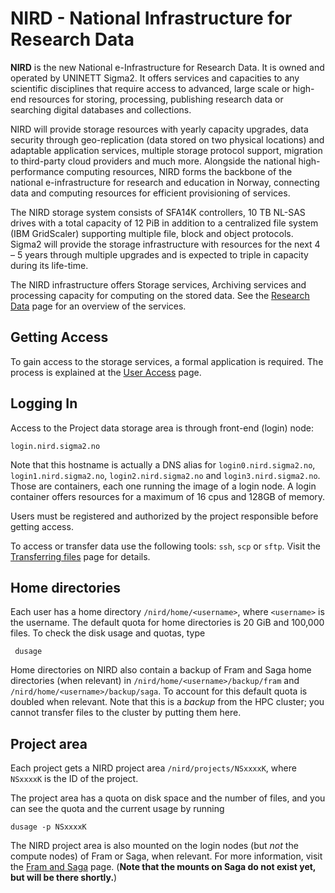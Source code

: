 # NIRD - National Infrastructure for Research Data

**NIRD** is the new National e-Infrastructure for Research Data. It is
owned and operated by UNINETT Sigma2.  It offers services and
capacities to any scientific disciplines that require access to
advanced, large scale or high-end resources for storing, processing,
publishing research data or searching digital databases and
collections.

NIRD will provide storage resources with yearly capacity upgrades,
data security through geo-replication (data stored on two physical
locations) and adaptable application services, multiple storage
protocol support, migration to third-party cloud providers and much
more. Alongside the national high-performance computing resources,
NIRD forms the backbone of the national e-infrastructure for research
and education in Norway, connecting data and computing resources for
efficient provisioning of services.

The NIRD storage system consists of SFA14K controllers, 10 TB NL-SAS
drives with a total capacity of 12 PiB in addition to a centralized
file system (IBM GridScaler) supporting multiple file, block and
object protocols. Sigma2 will provide the storage infrastructure with
resources for the next 4 – 5 years through multiple upgrades and is
expected to triple in capacity during its life-time.

The NIRD infrastructure offers Storage services, Archiving services
and processing capacity for computing on the stored data.  See
the [Research Data](https://www.sigma2.no/services-overview) page
for an overview of the services.


## Getting Access

To gain access to the storage services, a formal application is required. The process
is explained at the [User Access](https://www.sigma2.no/how-apply-user-account) page.


## Logging In

Access to the Project data storage area is through front-end (login) node:

    login.nird.sigma2.no

Note that this hostname is actually a DNS alias for
`login0.nird.sigma2.no`, `login1.nird.sigma2.no`,
`login2.nird.sigma2.no` and `login3.nird.sigma2.no`.  Those are
containers, each one running the image of a login node.  A login
container offers resources for a maximum of 16 cpus and 128GB of
memory.

Users must be registered and authorized by the project responsible
before getting access.

To access or transfer data use the following tools: `ssh`, `scp` or
`sftp`.  Visit the [Transferring files](../faq/file_transfer.md) page
for details.


## Home directories

Each user has a home directory `/nird/home/<username>`, where
`<username>` is the username.  The default quota for home directories
is 20 GiB and 100,000 files.  To check the disk usage and quotas, type

     dusage

Home directories on NIRD also contain a backup of Fram and Saga home
directories (when relevant) in `/nird/home/<username>/backup/fram` and
`/nird/home/<username>/backup/saga`.
To account for this default quota is doubled when relevant.
Note that this is a _backup_ from the HPC cluster; you cannot transfer
files to the cluster by putting them here.


## Project area

Each project gets a NIRD project area `/nird/projects/NSxxxxK`,
where `NSxxxxK` is the ID of the project.

The project area has a quota on disk space and the number of files,
and you can see the quota and the current usage by running

    dusage -p NSxxxxK

The NIRD project area is also mounted on the login nodes (but _not_
the compute nodes) of Fram or Saga, when relevant.  For more
information, visit the [Fram and Saga](clusters.md) page.
(**Note that the mounts on Saga do not exist yet, but will be there
shortly.**)
